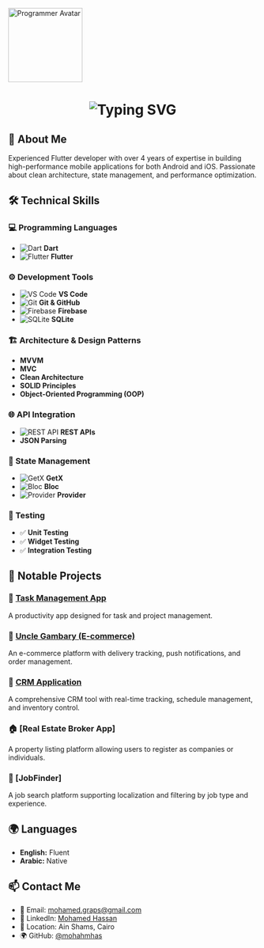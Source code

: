 <p align="start">
  <img src="https://cdn-icons-png.flaticon.com/512/1995/1995542.png" width="150" alt="Programmer Avatar">
  <h1 align="center">
  <img src="https://readme-typing-svg.herokuapp.com?font=Fira+Code&weight=500&size=22&pause=1000&color=2A73E5&width=435&lines=Hi+there%2C+I'm+Mohamed+Ahmed+Hassan+%F0%9F%91%8B" alt="Typing SVG">
</h1>
</p>



## 🚀 About Me  
Experienced Flutter developer with over 4 years of expertise in building high-performance mobile applications for both Android and iOS. Passionate about clean architecture, state management, and performance optimization.

## 🛠️ Technical Skills  

### 💻 Programming Languages  
- ![Dart](https://img.shields.io/badge/Dart-0175C2?style=for-the-badge&logo=dart&logoColor=white) **Dart**
- ![Flutter](https://img.shields.io/badge/Flutter-02569B?style=for-the-badge&logo=flutter&logoColor=white) **Flutter**

### ⚙️ Development Tools  
- ![VS Code](https://img.shields.io/badge/VS%20Code-007ACC?style=for-the-badge&logo=visual-studio-code&logoColor=white) **VS Code**
- ![Git](https://img.shields.io/badge/Git-F05032?style=for-the-badge&logo=git&logoColor=white) **Git & GitHub**
- ![Firebase](https://img.shields.io/badge/Firebase-FFCA28?style=for-the-badge&logo=firebase&logoColor=black) **Firebase**
- ![SQLite](https://img.shields.io/badge/SQLite-003B57?style=for-the-badge&logo=sqlite&logoColor=white) **SQLite**

### 🏗️ Architecture & Design Patterns  
- **MVVM**  
- **MVC**  
- **Clean Architecture**  
- **SOLID Principles**  
- **Object-Oriented Programming (OOP)**  

### 🌐 API Integration  
- ![REST API](https://img.shields.io/badge/REST-02569B?style=for-the-badge&logo=postman&logoColor=white) **REST APIs**  
- **JSON Parsing**  

### 📌 State Management  
- ![GetX](https://img.shields.io/badge/GetX-FFC107?style=for-the-badge&logo=getx&logoColor=black) **GetX**  
- ![Bloc](https://img.shields.io/badge/Bloc-00A8E1?style=for-the-badge&logo=flutter&logoColor=white) **Bloc**  
- ![Provider](https://img.shields.io/badge/Provider-4CAF50?style=for-the-badge&logo=flutter&logoColor=white) **Provider**  

### 🧪 Testing  
- ✅ **Unit Testing**  
- ✅ **Widget Testing**  
- ✅ **Integration Testing**  

## 📂 Notable Projects  

### 🎯 [Task Management App](https://apps.apple.com/uz/app/task/id6648788021)  
A productivity app designed for task and project management.  

### 🛒 [Uncle Gambary (E-commerce)](https://play.google.com/store/apps/details?id=com.AirPoint.UncleGamabry&hl=ar)  
An e-commerce platform with delivery tracking, push notifications, and order management.  

### 🏢 [CRM Application](https://www.airpoint-eg.com/web/)  
A comprehensive CRM tool with real-time tracking, schedule management, and inventory control.  

### 🏠 [Real Estate Broker App]  
A property listing platform allowing users to register as companies or individuals.  

### 🔎 [JobFinder]  
A job search platform supporting localization and filtering by job type and experience.  

## 🌍 Languages  
- **English:** Fluent  
- **Arabic:** Native  

## 📫 Contact Me  
- 📧 Email: [mohamed.graps@gmail.com](mailto:mohamed.graps@gmail.com)  
- 💼 LinkedIn: [Mohamed Hassan](https://www.linkedin.com/in/mohamed-hassan-a801a7187/)  
- 🏡 Location: Ain Shams, Cairo  
- 🌍 GitHub: [@mohahmhas](https://github.com/mohahmhas?tab=repositories)  
